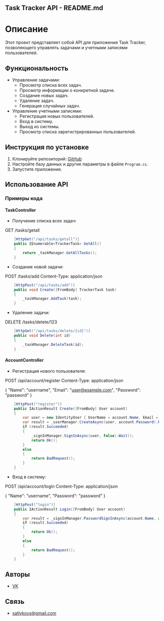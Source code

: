 ## Task Tracker API - README.md

# Описание

Этот проект представляет собой API для приложения Task Tracker, позволяющего управлять задачами и учетными записями пользователей. 

## Функциональность

* Управление задачами: 
    * Просмотр списка всех задач.
    * Просмотр информации о конкретной задаче.
    * Создание новых задач.
    * Удаление задач.
    * Генерация случайных задач.
* Управление учетными записями:
    * Регистрация новых пользователей.
    * Вход в систему.
    * Выход из системы.
    * Просмотр списка зарегистрированных пользователей.

## Инструкция по установке

1. Клонируйте репозиторий: [GitHub](https://github.com/AyyGee18/ShiftPuzzle.Backend.Base/tree/dev_Sanjar_Satlykov)
2. Настройте базу данных и другие параметры в файле `Program.cs`.
3. Запустите приложение.

## Использование API
### Примеры кода

#### TaskController

* Получение списка всех задач:

GET /tasks/getall
```c#
    [HttpGet("/api/tasks/getall")]
    public IEnumerable<TrackerTask> GetAll()
    {
        return _taskManager.GetAllTasks();
    }
```


* Создание новой задачи:

POST /tasks/add
Content-Type: application/json

```c#
    [HttpPost("/api/tasks/add")]
    public void Create([FromBody] TrackerTask task)
    {
        _taskManager.AddTask(task);
    }
```

* Удаление задачи:

DELETE /tasks/delete/123
```c#
    [HttpGet("/api/tasks/delete/{id}")]
    public void Delete(int id)
    {  
        _taskManager.DeleteTask(id); 
    }
```

#### AccountController

* Регистрация нового пользователя:

POST /api/account/register
Content-Type: application/json

{
  "Name": "username",
  "Email": "user@example.com",
  "Password": "password"
}
```c#
    [HttpPost("register")]
    public IActionResult Create([FromBody] User account)
    {
        var user = new IdentityUser { UserName = account.Name, Email = account.Email};
        var result = _userManager.CreateAsync(user, account.Password).Result;
        if (result.Succeeded)
        {
            _signInManager.SignInAsync(user, false).Wait();
            return Ok();
        }
        else
        {
            return BadRequest();
        }
    }
```

* Вход в систему:

POST /api/account/login
Content-Type: application/json

{
  "Name": "username",
  "Password": "password"
}

```c#
    [HttpPost("login")]
    public IActionResult Login([FromBody] User account)
    {
        var result = _signInManager.PasswordSignInAsync(account.Name, account.Password,false, false).Result;
        if (result.Succeeded)
        {
            return Ok();
        }
        else
        {
            return BadRequest();
        }
    }

```



## Авторы

* [VK](https://vk.com/satlykovs)


## Связь

* satlykovs@gmail.com